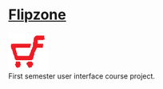 # <a href="https://kaveeshwar2k1.github.io/Flipzone/">Flipzone</a>
<a target="_blank" href="https://kaveeshwar2k1.github.io/Flipzone/"><img src="/pic/icon.png" height="75" width="80"></a><br>
First semester user interface course project.
